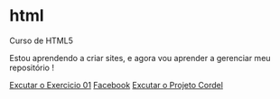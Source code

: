 # html
 Curso de HTML5

Estou aprendendo a criar sites, e agora vou aprender a gerenciar meu repositório !

<a href="https://nicolaspitaa.github.io/html/ex-009">Excutar o Exercicio 01</a>
<a href="https://www.facebook.com/nicolas.pitaaa?locale=pt_BR" target="_blank">Facebook</a>
<a href="https://nicolaspitaa.github.io/html/projeto-cordel/index.html">Excutar o Projeto Cordel</a>